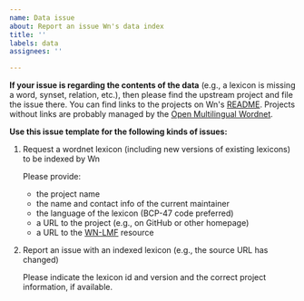 ```yaml
---
name: Data issue
about: Report an issue Wn's data index
title: ''
labels: data
assignees: ''

---
```


**If your issue is regarding the contents of the data** (e.g., a lexicon is missing a word, synset, relation, etc.), then please find the upstream project and file the issue there. You can find links to the projects on Wn's [README](https://github.com/goodmami/wn/). Projects without links are probably managed by the [Open Multilingual Wordnet](https://github.com/omwn/omw-data).

**Use this issue template for the following kinds of issues:**
1. Request a wordnet lexicon (including new versions of existing lexicons) to be indexed by Wn

   Please provide:
   - the project name
   - the name and contact info of the current maintainer
   - the language of the lexicon (BCP-47 code preferred)
   - a URL to the project (e.g., on GitHub or other homepage)
   - a URL to the [WN-LMF](https://github.com/globalwordnet/schemas/) resource

2. Report an issue with an indexed lexicon (e.g., the source URL has changed)

   Please indicate the lexicon id and version and the correct project information, if available.

